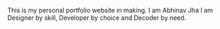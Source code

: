 This is my personal portfolio website in making.
I am Abhinav Jha
I am Designer by skill, Developer by choice and Decoder by need.